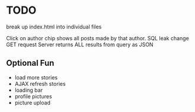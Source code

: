 # TODO

break up index.html into individual files


Click on author chip shows all posts made by that author.
SQL leak
change GET request
Server returns ALL results from query as JSON

## Optional Fun

- load more stories
- AJAX refresh stories
- loading bar
- profile pictures
- picture upload
